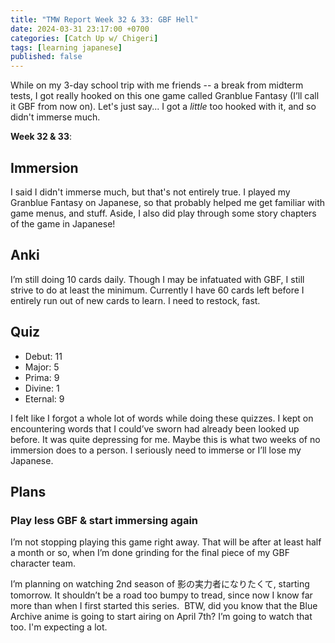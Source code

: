 ```yaml
---
title: "TMW Report Week 32 & 33: GBF Hell"
date: 2024-03-31 23:17:00 +0700
categories: [Catch Up w/ Chigeri]
tags: [learning japanese]
published: false
---
```

While on my 3-day school trip with me friends -- a break from midterm tests, I got really hooked on this one game called Granblue Fantasy (I’ll call it GBF from now on). Let's just say... I got a *little* too hooked with it, and so didn't immerse much.

**Week 32 & 33**:
## Immersion
I said I didn't immerse much, but that's not entirely true. I played my Granblue Fantasy on Japanese, so that probably helped me get familiar with game menus, and stuff. Aside, I also did play through some story chapters of the game in Japanese! 
## Anki 
I’m still doing 10 cards daily. Though I may be infatuated with GBF, I still strive to do at least the minimum.
Currently I have 60 cards left before I entirely run out of new cards to learn. I need to restock, fast.
## Quiz
- Debut: 11
- Major: 5
- Prima: 9  
- Divine: 1 
- Eternal: 9

I felt like I forgot a whole lot of words while doing these quizzes. I kept on encountering words that I could’ve sworn had already been looked up before. It was quite depressing for me. Maybe this is what two weeks of no immersion does to a person. I seriously need to immerse or I’ll lose my Japanese.
## Plans 
### Play less GBF & start immersing again
I’m not stopping playing this game right away. That will be after at least half a month or so, when I’m done grinding for the final piece of my GBF character team.

I’m planning on watching 2nd season of 影の実力者になりたくて, starting tomorrow. It shouldn’t be a road too bumpy to tread, since now I know far more than when I first started this series. 
BTW, did you know that the Blue Archive anime is going to start airing on April 7th? I’m going to watch that too. I'm expecting a lot.
